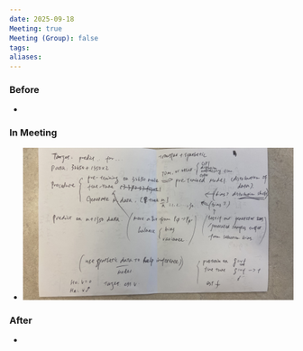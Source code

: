 ```yaml
---
date: 2025-09-18
Meeting: true
Meeting (Group): false
tags: 
aliases:
---
```


### Before
- 

### In Meeting
- ![](IMG_5782.jpeg)

### After
- 